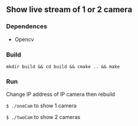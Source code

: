 ## Show live stream of 1 or 2 camera

### Dependences

- Opencv

### Build

`mkdir build && cd build && cmake .. && make`

### Run

Change IP address of IP camera then rebuild

`$ ./oneCam` to show 1 camera

`$ ./twoCam` to show 2 cameras
